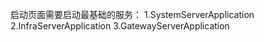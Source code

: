启动页面需要启动最基础的服务：
    1.SystemServerApplication 
    2.InfraServerApplication 
    3.GatewayServerApplication